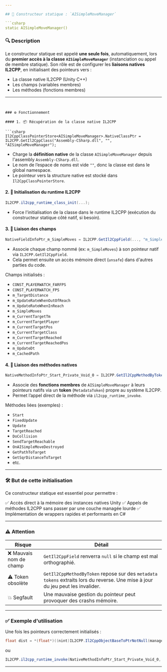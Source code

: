 ```yaml
---

## 🔧 Constructeur statique : `AISimpleMoveManager`

```csharp
static AISimpleMoveManager()
```

### 🔍 Description

Le constructeur statique est appelé **une seule fois**, automatiquement, lors du **premier accès à la classe `AISimpleMoveManager`** (instanciation ou appel de membre statique). Son rôle est de configurer les **liaisons natives IL2CPP**, en initialisant des pointeurs vers :

* La classe native IL2CPP (Unity C++)
* Les champs (variables membres)
* Les méthodes (fonctions membres)

---
```


### ⚙️ Fonctionnement

#### 1. 📦 Récupération de la classe native IL2CPP

```csharp
Il2CppClassPointerStore<AISimpleMoveManager>.NativeClassPtr = IL2CPP.GetIl2CppClass("Assembly-CSharp.dll", "", "AISimpleMoveManager");
```

* Charge la **définition native** de la classe `AISimpleMoveManager` depuis l'assembly `Assembly-CSharp.dll`.
* Le nom de l’espace de noms est vide `""`, donc la classe est dans le global namespace.
* Le pointeur vers la structure native est stocké dans `Il2CppClassPointerStore`.

#### 2. 🧠 Initialisation du runtime IL2CPP

```csharp
IL2CPP.il2cpp_runtime_class_init(...);
```

* Force l'initialisation de la classe dans le runtime IL2CPP (exécution du constructeur statique côté natif, si besoin).

#### 3. 📄 Liaison des champs

```csharp
NativeFieldInfoPtr_m_SimpleMoves = IL2CPP.GetIl2CppField(..., "m_SimpleMoves");
```

* Associe chaque champ nommé (ex: `m_SimpleMoves`) à son pointeur natif via `IL2CPP.GetIl2CppField`.
* Cela permet ensuite un accès mémoire direct (`unsafe`) dans d'autres parties du code.

Champs initialisés :

* `CONST_PLAYERWATCH_FARFPS`
* `CONST_PLAYERWATCH_FPS`
* `m_TargetDistance`
* `m_UpdateRateWhenOutOfReach`
* `m_UpdateRateWhenInReach`
* `m_SimpleMoves`
* `m_CurrentTargetTm`
* `m_CurrentTargetPlayer`
* `m_CurrentTargetPos`
* `m_CurrentTargetClass`
* `m_CurrentTargetReached`
* `m_CurrentTargetReachedPos`
* `m_UpdateDt`
* `m_CachedPath`

#### 4. 🧭 Liaison des méthodes natives

```csharp
NativeMethodInfoPtr_Start_Private_Void_0 = IL2CPP.GetIl2CppMethodByToken(..., 100664547);
```

* Associe des **fonctions membres** de `AISimpleMoveManager` à leurs pointeurs natifs via un **token** (`MetadataToken`) propre au système IL2CPP.
* Permet l’appel direct de la méthode via `il2cpp_runtime_invoke`.

Méthodes liées (exemples) :

* `Start`
* `FixedUpdate`
* `Update`
* `TargetReached`
* `DoCollision`
* `SendTargetReachable`
* `OnAISimpleMoveDestroyed`
* `GetPathToTarget`
* `GetSqrDistanceToTarget`
* etc.

---

### 🛠️ But de cette initialisation

Ce constructeur statique est essentiel pour permettre :

✅ Accès direct à la mémoire des instances natives Unity
✅ Appels de méthodes IL2CPP sans passer par une couche managée lourde
✅ Implémentation de wrappers rapides et performants en C#

---

### ⚠️ Attention

| Risque                 | Détail                                                                                                                         |
| ---------------------- | ------------------------------------------------------------------------------------------------------------------------------ |
| ❌ Mauvais nom de champ | `GetIl2CppField` renverra `null` si le champ est mal orthographié.                                                             |
| ⚠️ Token obsolète      | `GetIl2CppMethodByToken` repose sur des `metadata tokens` extraits lors du reverse. Une mise à jour du jeu peut les invalider. |
| 💥 Segfault            | Une mauvaise gestion du pointeur peut provoquer des crashs mémoire.                                                            |

---

### ✅ Exemple d'utilisation

Une fois les pointeurs correctement initialisés :

```csharp
float dist = *(float*)((nint)IL2CPP.Il2CppObjectBaseToPtrNotNull(managerInstance) + (int)IL2CPP.il2cpp_field_get_offset(NativeFieldInfoPtr_m_TargetDistance));
```

ou

```csharp
IL2CPP.il2cpp_runtime_invoke(NativeMethodInfoPtr_Start_Private_Void_0, ptrToInstance, null, ref exc);
```

---

